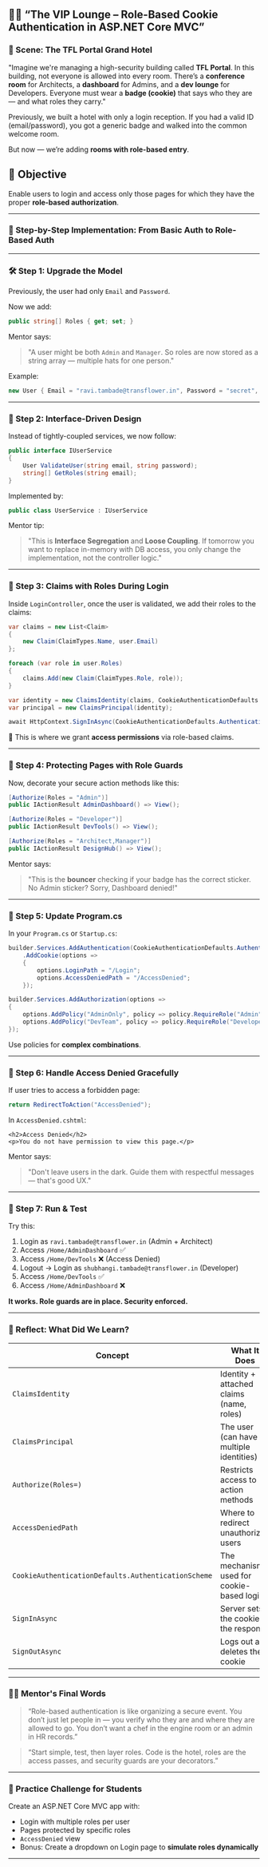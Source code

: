 
## 👨‍🏫 **“The VIP Lounge – Role-Based Cookie Authentication in ASP.NET Core MVC”**

### 🏨 Scene: The TFL Portal Grand Hotel

"Imagine we're managing a high-security building called **TFL Portal**. In this building, not everyone is allowed into every room. There’s a **conference room** for Architects, a **dashboard** for Admins, and a **dev lounge** for Developers. Everyone must wear a **badge (cookie)** that says who they are — and what roles they carry."

Previously, we built a hotel with only a login reception. If you had a valid ID (email/password), you got a generic badge and walked into the common welcome room.

But now — we’re adding **rooms with role-based entry**.


## 🎯 Objective

Enable users to login and access only those pages for which they have the proper **role-based authorization**.

---

### 🧩 Step-by-Step Implementation: From Basic Auth to Role-Based Auth

---

### 🛠️ Step 1: Upgrade the Model

Previously, the user had only `Email` and `Password`.

Now we add:

```csharp
public string[] Roles { get; set; }
```

Mentor says:

> "A user might be both `Admin` and `Manager`. So roles are now stored as a string array — multiple hats for one person."

Example:

```csharp
new User { Email = "ravi.tambade@transflower.in", Password = "secret", Roles = new[] { "Admin", "Architect" } }
```

---

### 🔗 Step 2: Interface-Driven Design

Instead of tightly-coupled services, we now follow:

```csharp
public interface IUserService
{
    User ValidateUser(string email, string password);
    string[] GetRoles(string email);
}
```

Implemented by:

```csharp
public class UserService : IUserService
```

Mentor tip:

> "This is **Interface Segregation** and **Loose Coupling**. If tomorrow you want to replace in-memory with DB access, you only change the implementation, not the controller logic."

---

### 🔑 Step 3: Claims with Roles During Login

Inside `LoginController`, once the user is validated, we add their roles to the claims:

```csharp
var claims = new List<Claim>
{
    new Claim(ClaimTypes.Name, user.Email)
};

foreach (var role in user.Roles)
{
    claims.Add(new Claim(ClaimTypes.Role, role));
}

var identity = new ClaimsIdentity(claims, CookieAuthenticationDefaults.AuthenticationScheme);
var principal = new ClaimsPrincipal(identity);

await HttpContext.SignInAsync(CookieAuthenticationDefaults.AuthenticationScheme, principal);
```

🔐 This is where we grant **access permissions** via role-based claims.

---

### 🧭 Step 4: Protecting Pages with Role Guards

Now, decorate your secure action methods like this:

```csharp
[Authorize(Roles = "Admin")]
public IActionResult AdminDashboard() => View();

[Authorize(Roles = "Developer")]
public IActionResult DevTools() => View();

[Authorize(Roles = "Architect,Manager")]
public IActionResult DesignHub() => View();
```

Mentor says:

> "This is the **bouncer** checking if your badge has the correct sticker. No Admin sticker? Sorry, Dashboard denied!"

---

### 🏁 Step 5: Update Program.cs

In your `Program.cs` or `Startup.cs`:

```csharp
builder.Services.AddAuthentication(CookieAuthenticationDefaults.AuthenticationScheme)
    .AddCookie(options =>
    {
        options.LoginPath = "/Login";
        options.AccessDeniedPath = "/AccessDenied";
    });

builder.Services.AddAuthorization(options =>
{
    options.AddPolicy("AdminOnly", policy => policy.RequireRole("Admin"));
    options.AddPolicy("DevTeam", policy => policy.RequireRole("Developer", "Architect"));
});
```

Use policies for **complex combinations**.

---

### 🚫 Step 6: Handle Access Denied Gracefully

If user tries to access a forbidden page:

```csharp
return RedirectToAction("AccessDenied");
```

In `AccessDenied.cshtml`:

```
<h2>Access Denied</h2>
<p>You do not have permission to view this page.</p>
```

Mentor says:

> "Don't leave users in the dark. Guide them with respectful messages — that's good UX."

---

### 🧪 Step 7: Run & Test

Try this:

1. Login as `ravi.tambade@transflower.in` (Admin + Architect)
2. Access `/Home/AdminDashboard` ✅
3. Access `/Home/DevTools` ❌ (Access Denied)
4. Logout → Login as `shubhangi.tambade@transflower.in` (Developer)
5. Access `/Home/DevTools` ✅
6. Access `/Home/AdminDashboard` ❌

**It works. Role guards are in place. Security enforced.**

---

### 🧠 Reflect: What Did We Learn?

| Concept                                             | What It Does                              |
| --------------------------------------------------- | ----------------------------------------- |
| `ClaimsIdentity`                                    | Identity + attached claims (name, roles)  |
| `ClaimsPrincipal`                                   | The user (can have multiple identities)   |
| `Authorize(Roles=)`                                 | Restricts access to action methods        |
| `AccessDeniedPath`                                  | Where to redirect unauthorized users      |
| `CookieAuthenticationDefaults.AuthenticationScheme` | The mechanism used for cookie-based login |
| `SignInAsync`                                       | Server sets the cookie in the response    |
| `SignOutAsync`                                      | Logs out and deletes the cookie           |

---

### 👨‍🎓 Mentor's Final Words

> “Role-based authentication is like organizing a secure event. You don’t just let people in — you verify who they are and where they are allowed to go. You don’t want a chef in the engine room or an admin in HR records.”

> “Start simple, test, then layer roles. Code is the hotel, roles are the access passes, and security guards are your decorators.”

---

### 💼 Practice Challenge for Students

Create an ASP.NET Core MVC app with:

* Login with multiple roles per user
* Pages protected by specific roles
* `AccessDenied` view
* Bonus: Create a dropdown on Login page to **simulate roles dynamically**

---

 
